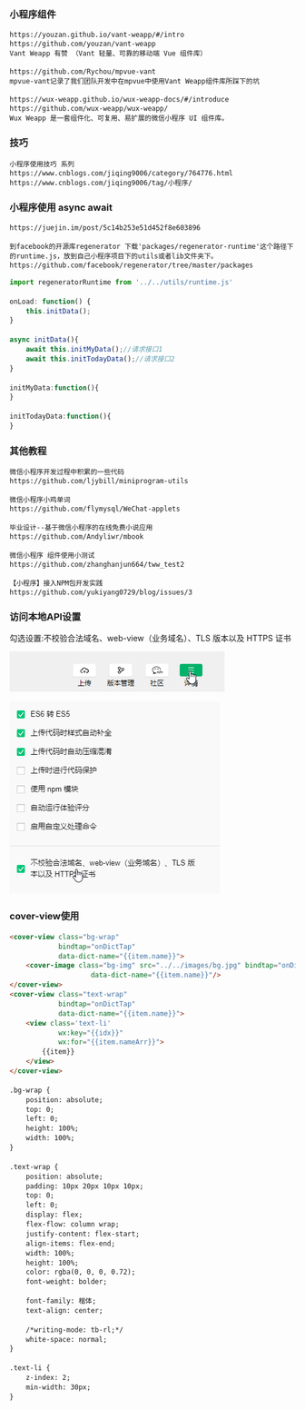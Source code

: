 


### 小程序组件
    https://youzan.github.io/vant-weapp/#/intro
    https://github.com/youzan/vant-weapp
    Vant Weapp 有赞 （Vant 轻量、可靠的移动端 Vue 组件库）

    https://github.com/Rychou/mpvue-vant
    mpvue-vant记录了我们团队开发中在mpvue中使用Vant Weapp组件库所踩下的坑

    https://wux-weapp.github.io/wux-weapp-docs/#/introduce
    https://github.com/wux-weapp/wux-weapp/
    Wux Weapp 是一套组件化、可复用、易扩展的微信小程序 UI 组件库。


### 技巧
    小程序使用技巧 系列 
    https://www.cnblogs.com/jiqing9006/category/764776.html
    https://www.cnblogs.com/jiqing9006/tag/小程序/


### 小程序使用 async await
    https://juejin.im/post/5c14b253e51d452f8e603896

    到facebook的开源库regenerator 下载'packages/regenerator-runtime'这个路径下的runtime.js，放到自己小程序项目下的utils或者lib文件夹下。
    https://github.com/facebook/regenerator/tree/master/packages

```js
import regeneratorRuntime from '../../utils/runtime.js'

onLoad: function() {
    this.initData();
}

async initData(){
    await this.initMyData();//请求接口1
    await this.initTodayData();//请求接口2
}

initMyData:function(){
}

initTodayData:function(){
}
```

### 其他教程
    微信小程序开发过程中积累的一些代码
    https://github.com/ljybill/miniprogram-utils

    微信小程序小鸡单词
    https://github.com/flymysql/WeChat-applets

    毕业设计--基于微信小程序的在线免费小说应用
    https://github.com/Andyliwr/mbook

    微信小程序 组件使用小测试
    https://github.com/zhanghanjun664/tww_test2

    【小程序】接入NPM包开发实践
    https://github.com/yukiyang0729/blog/issues/3

### 访问本地API设置
勾选设置:不校验合法域名、web-view（业务域名）、TLS 版本以及 HTTPS 证书

![](../images/2019-02-02-11-08-44.png)

![](../images/2019-02-02-11-09-04.png)



### cover-view使用

```html
<cover-view class="bg-wrap"
            bindtap="onDictTap"
            data-dict-name="{{item.name}}">
    <cover-image class="bg-img" src="../../images/bg.jpg" bindtap="onDictTap"
                    data-dict-name="{{item.name}}"/>
</cover-view>
<cover-view class="text-wrap"
            bindtap="onDictTap"
            data-dict-name="{{item.name}}">
    <view class='text-li'
            wx:key="{{idx}}"
            wx:for="{{item.nameArr}}">
        {{item}}
    </view>
</cover-view>
        
.bg-wrap {
    position: absolute;
    top: 0;
    left: 0;
    height: 100%;
    width: 100%;
}

.text-wrap {
    position: absolute;
    padding: 10px 20px 10px 10px;
    top: 0;
    left: 0;
    display: flex;
    flex-flow: column wrap;
    justify-content: flex-start;
    align-items: flex-end;
    width: 100%;
    height: 100%;
    color: rgba(0, 0, 0, 0.72);
    font-weight: bolder;

    font-family: 楷体;
    text-align: center;

    /*writing-mode: tb-rl;*/
    white-space: normal;
}

.text-li {
    z-index: 2;
    min-width: 30px;
}



```
